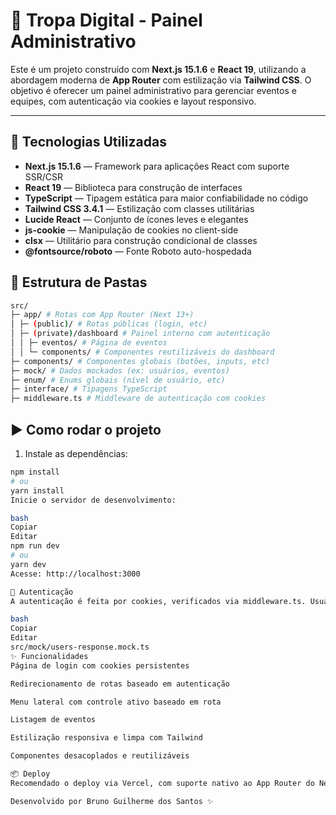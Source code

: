 # 🧠 Tropa Digital - Painel Administrativo

Este é um projeto construído com **Next.js 15.1.6** e **React 19**, utilizando a abordagem moderna de **App Router** com estilização via **Tailwind CSS**. O objetivo é oferecer um painel administrativo para gerenciar eventos e equipes, com autenticação via cookies e layout responsivo.

---

## 🚀 Tecnologias Utilizadas

- **Next.js 15.1.6** — Framework para aplicações React com suporte SSR/CSR
- **React 19** — Biblioteca para construção de interfaces
- **TypeScript** — Tipagem estática para maior confiabilidade no código
- **Tailwind CSS 3.4.1** — Estilização com classes utilitárias
- **Lucide React** — Conjunto de ícones leves e elegantes
- **js-cookie** — Manipulação de cookies no client-side
- **clsx** — Utilitário para construção condicional de classes
- **@fontsource/roboto** — Fonte Roboto auto-hospedada

## 📁 Estrutura de Pastas

```bash
src/
├─ app/ # Rotas com App Router (Next 13+)
│ ├─ (public)/ # Rotas públicas (login, etc)
│ ├─ (private)/dashboard # Painel interno com autenticação
│ │ ├─ eventos/ # Página de eventos
│ │ └─ components/ # Componentes reutilizáveis do dashboard
├─ components/ # Componentes globais (botões, inputs, etc)
├─ mock/ # Dados mockados (ex: usuários, eventos)
├─ enum/ # Enums globais (nível de usuário, etc)
├─ interface/ # Tipagens TypeScript
├─ middleware.ts # Middleware de autenticação com cookies
```

## ▶️ Como rodar o projeto

1. Instale as dependências:

```bash
npm install
# ou
yarn install
Inicie o servidor de desenvolvimento:

bash
Copiar
Editar
npm run dev
# ou
yarn dev
Acesse: http://localhost:3000

🔐 Autenticação
A autenticação é feita por cookies, verificados via middleware.ts. Usuários válidos estão mockados no arquivo:

bash
Copiar
Editar
src/mock/users-response.mock.ts
✨ Funcionalidades
Página de login com cookies persistentes

Redirecionamento de rotas baseado em autenticação

Menu lateral com controle ativo baseado em rota

Listagem de eventos

Estilização responsiva e limpa com Tailwind

Componentes desacoplados e reutilizáveis

📦 Deploy
Recomendado o deploy via Vercel, com suporte nativo ao App Router do Next.js.

Desenvolvido por Bruno Guilherme dos Santos ✨